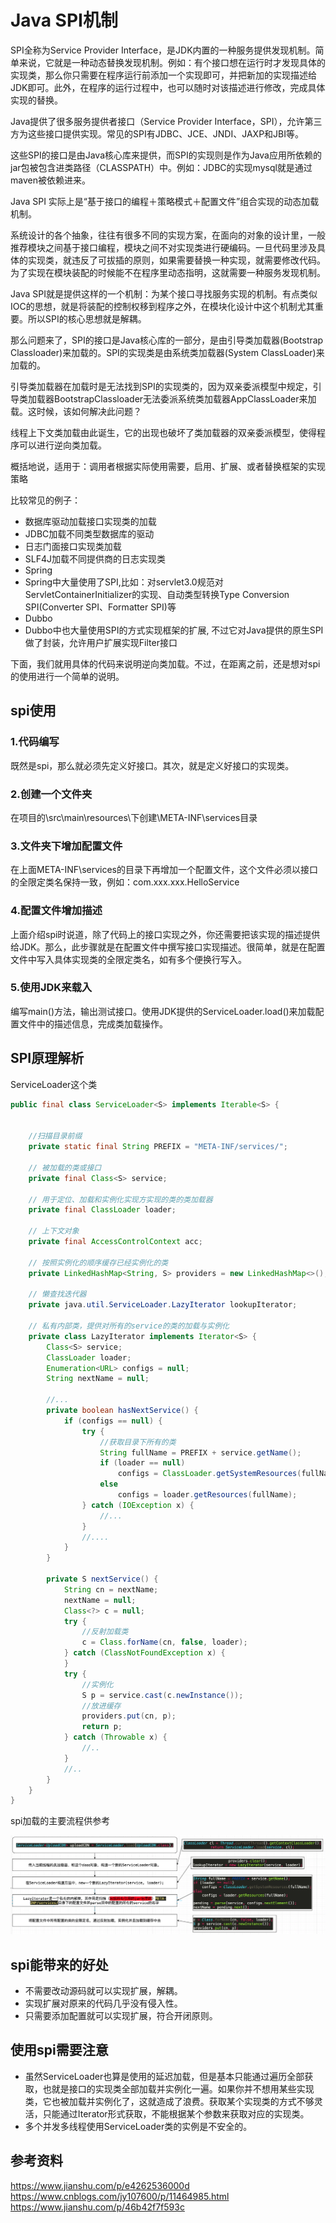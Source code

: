 # Java SPI机制
SPI全称为Service Provider Interface，是JDK内置的一种服务提供发现机制。简单来说，它就是一种动态替换发现机制。例如：有个接口想在运行时才发现具体的实现类，那么你只需要在程序运行前添加一个实现即可，并把新加的实现描述给JDK即可。此外，在程序的运行过程中，也可以随时对该描述进行修改，完成具体实现的替换。

Java提供了很多服务提供者接口（Service Provider Interface，SPI），允许第三方为这些接口提供实现。常见的SPI有JDBC、JCE、JNDI、JAXP和JBI等。

这些SPI的接口是由Java核心库来提供，而SPI的实现则是作为Java应用所依赖的jar包被包含进类路径（CLASSPATH）中。例如：JDBC的实现mysql就是通过maven被依赖进来。

Java SPI 实际上是“基于接口的编程＋策略模式＋配置文件”组合实现的动态加载机制。

系统设计的各个抽象，往往有很多不同的实现方案，在面向的对象的设计里，一般推荐模块之间基于接口编程，模块之间不对实现类进行硬编码。一旦代码里涉及具体的实现类，就违反了可拔插的原则，如果需要替换一种实现，就需要修改代码。为了实现在模块装配的时候能不在程序里动态指明，这就需要一种服务发现机制。

Java SPI就是提供这样的一个机制：为某个接口寻找服务实现的机制。有点类似IOC的思想，就是将装配的控制权移到程序之外，在模块化设计中这个机制尤其重要。所以SPI的核心思想就是解耦。

那么问题来了，SPI的接口是Java核心库的一部分，是由引导类加载器(Bootstrap Classloader)来加载的。SPI的实现类是由系统类加载器(System ClassLoader)来加载的。

引导类加载器在加载时是无法找到SPI的实现类的，因为双亲委派模型中规定，引导类加载器BootstrapClassloader无法委派系统类加载器AppClassLoader来加载。这时候，该如何解决此问题？

线程上下文类加载由此诞生，它的出现也破坏了类加载器的双亲委派模型，使得程序可以进行逆向类加载。

概括地说，适用于：调用者根据实际使用需要，启用、扩展、或者替换框架的实现策略

比较常见的例子：

- 数据库驱动加载接口实现类的加载
- JDBC加载不同类型数据库的驱动
- 日志门面接口实现类加载
- SLF4J加载不同提供商的日志实现类
- Spring
- Spring中大量使用了SPI,比如：对servlet3.0规范对ServletContainerInitializer的实现、自动类型转换Type Conversion SPI(Converter SPI、Formatter SPI)等
- Dubbo
- Dubbo中也大量使用SPI的方式实现框架的扩展, 不过它对Java提供的原生SPI做了封装，允许用户扩展实现Filter接口



下面，我们就用具体的代码来说明逆向类加载。不过，在距离之前，还是想对spi的使用进行一个简单的说明。

## spi使用
### 1.代码编写
既然是spi，那么就必须先定义好接口。其次，就是定义好接口的实现类。

### 2.创建一个文件夹
在项目的\src\main\resources\下创建\META-INF\services目录

### 3.文件夹下增加配置文件
在上面META-INF\services的目录下再增加一个配置文件，这个文件必须以接口的全限定类名保持一致，例如：com.xxx.xxx.HelloService

### 4.配置文件增加描述
上面介绍spi时说道，除了代码上的接口实现之外，你还需要把该实现的描述提供给JDK。那么，此步骤就是在配置文件中撰写接口实现描述。很简单，就是在配置文件中写入具体实现类的全限定类名，如有多个便换行写入。

### 5.使用JDK来载入
编写main()方法，输出测试接口。使用JDK提供的ServiceLoader.load()来加载配置文件中的描述信息，完成类加载操作。

## SPI原理解析
ServiceLoader这个类
```java
public final class ServiceLoader<S> implements Iterable<S> {


    //扫描目录前缀
    private static final String PREFIX = "META-INF/services/";

    // 被加载的类或接口
    private final Class<S> service;

    // 用于定位、加载和实例化实现方实现的类的类加载器
    private final ClassLoader loader;

    // 上下文对象
    private final AccessControlContext acc;

    // 按照实例化的顺序缓存已经实例化的类
    private LinkedHashMap<String, S> providers = new LinkedHashMap<>();

    // 懒查找迭代器
    private java.util.ServiceLoader.LazyIterator lookupIterator;

    // 私有内部类，提供对所有的service的类的加载与实例化
    private class LazyIterator implements Iterator<S> {
        Class<S> service;
        ClassLoader loader;
        Enumeration<URL> configs = null;
        String nextName = null;

        //...
        private boolean hasNextService() {
            if (configs == null) {
                try {
                    //获取目录下所有的类
                    String fullName = PREFIX + service.getName();
                    if (loader == null)
                        configs = ClassLoader.getSystemResources(fullName);
                    else
                        configs = loader.getResources(fullName);
                } catch (IOException x) {
                    //...
                }
                //....
            }
        }

        private S nextService() {
            String cn = nextName;
            nextName = null;
            Class<?> c = null;
            try {
                //反射加载类
                c = Class.forName(cn, false, loader);
            } catch (ClassNotFoundException x) {
            }
            try {
                //实例化
                S p = service.cast(c.newInstance());
                //放进缓存
                providers.put(cn, p);
                return p;
            } catch (Throwable x) {
                //..
            }
            //..
        }
    }
}
```

spi加载的主要流程供参考

![](images/spi-1.png)

## spi能带来的好处
- 不需要改动源码就可以实现扩展，解耦。
- 实现扩展对原来的代码几乎没有侵入性。
- 只需要添加配置就可以实现扩展，符合开闭原则。

## 使用spi需要注意
- 虽然ServiceLoader也算是使用的延迟加载，但是基本只能通过遍历全部获取，也就是接口的实现类全部加载并实例化一遍。如果你并不想用某些实现类，它也被加载并实例化了，这就造成了浪费。获取某个实现类的方式不够灵活，只能通过Iterator形式获取，不能根据某个参数来获取对应的实现类。
- 多个并发多线程使用ServiceLoader类的实例是不安全的。


## 参考资料
https://www.jianshu.com/p/e4262536000d
https://www.cnblogs.com/jy107600/p/11464985.html
https://www.jianshu.com/p/46b42f7f593c